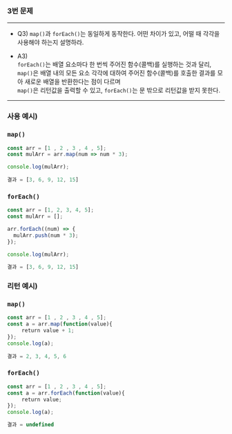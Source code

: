 ### 3번 문제

---

- Q3) `map()`과 `forEach()`는 동일하게 동작한다. 어떤 차이가 있고, 어떨 때 각각을 사용해야 하는지 설명하라.

- A3)    
  `forEach()`는 배열 요소마다 한 번씩 주어진 함수(콜백)를 실행하는 것과 달리,   
  `map()`은 배열 내의 모든 요소 각각에 대하여 주어진 함수(콜백)를 호출한 결과를 모아 새로운 배열을 반환한다는 점이 다르며   
  `map()`은 리턴값을 출력할 수 있고, `forEach()`는 문 밖으로 리턴값을 받지 못한다.

---

### 사용 예시)

### `map()`   
```js
const arr = [1 , 2 , 3 , 4 , 5];   
const mulArr = arr.map(num => num * 3);   

console.log(mulArr);   
  
결과 = [3, 6, 9, 12, 15]
```
### `forEach()`   
```js
const arr = [1, 2, 3, 4, 5];
const mulArr = [];

arr.forEach((num) => {
  mulArr.push(num * 3);
});

console.log(mulArr);
  
결과 = [3, 6, 9, 12, 15]
```
### 리턴 예시)

### `map()`   
```javascript
const arr = [1 , 2 , 3 , 4 , 5];   
const a = arr.map(function(value){  
   　return value + 1;   
});  
console.log(a);   
   
결과 = 2, 3, 4, 5, 6
```

### `forEach()`   
```javascript
const arr = [1 , 2 , 3 , 4 , 5];   
const a = arr.forEach(function(value){   
   　return value;   
});   
console.log(a);  

결과 = undefined
```